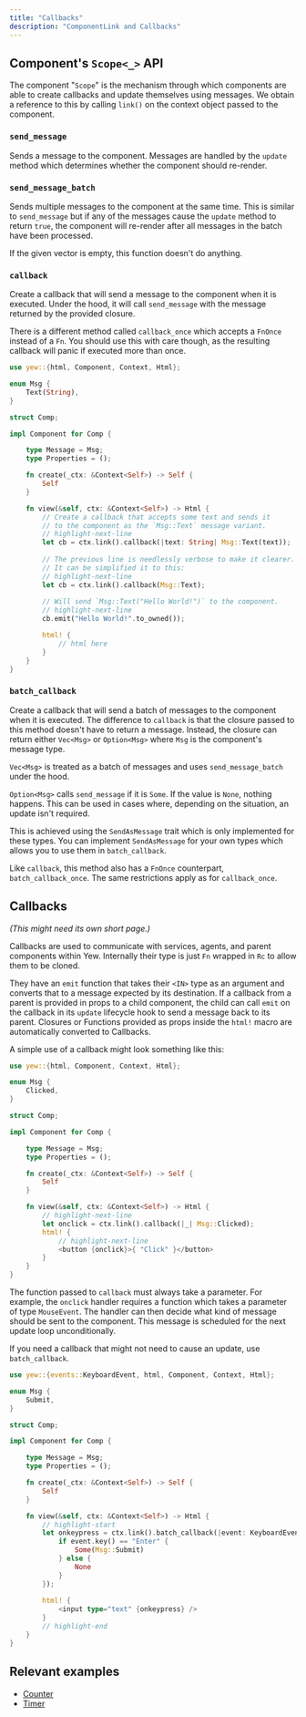 ```yaml
---
title: "Callbacks"
description: "ComponentLink and Callbacks"
---
```


## Component's `Scope<_>` API

The component "`Scope`" is the mechanism through which components are able to create callbacks and update themselves 
using messages. We obtain a reference to this by calling `link()` on the context object passed to the component.

### `send_message`

Sends a message to the component.
Messages are handled by the `update` method which determines whether the component should re-render.

### `send_message_batch`

Sends multiple messages to the component at the same time.
This is similar to `send_message` but if any of the messages cause the `update` method to return `true`,
the component will re-render after all messages in the batch have been processed.

If the given vector is empty, this function doesn't do anything.

### `callback`

Create a callback that will send a message to the component when it is executed.
Under the hood, it will call `send_message` with the message returned by the provided closure.

There is a different method called `callback_once` which accepts a `FnOnce` instead of a `Fn`.
You should use this with care though, as the resulting callback will panic if executed more than once.

```rust
use yew::{html, Component, Context, Html};

enum Msg {
    Text(String),
}

struct Comp;

impl Component for Comp {

    type Message = Msg;
    type Properties = ();

    fn create(_ctx: &Context<Self>) -> Self {
        Self
    }

    fn view(&self, ctx: &Context<Self>) -> Html {
        // Create a callback that accepts some text and sends it 
        // to the component as the `Msg::Text` message variant.
        // highlight-next-line
        let cb = ctx.link().callback(|text: String| Msg::Text(text));
            
        // The previous line is needlessly verbose to make it clearer.
        // It can be simplified it to this:
        // highlight-next-line
        let cb = ctx.link().callback(Msg::Text);
            
        // Will send `Msg::Text("Hello World!")` to the component.
        // highlight-next-line
        cb.emit("Hello World!".to_owned());

        html! {
            // html here
        }
    }
}
```

### `batch_callback`

Create a callback that will send a batch of messages to the component when it is executed.
The difference to `callback` is that the closure passed to this method doesn't have to return a message.
Instead, the closure can return either `Vec<Msg>` or `Option<Msg>` where `Msg` is the component's message type.

`Vec<Msg>` is treated as a batch of messages and uses `send_message_batch` under the hood.

`Option<Msg>` calls `send_message` if it is `Some`. If the value is `None`, nothing happens.
This can be used in cases where, depending on the situation, an update isn't required.

This is achieved using the `SendAsMessage` trait which is only implemented for these types.
You can implement `SendAsMessage` for your own types which allows you to use them in `batch_callback`.

Like `callback`, this method also has a `FnOnce` counterpart, `batch_callback_once`.
The same restrictions apply as for `callback_once`.

## Callbacks

_\(This might need its own short page.\)_

Callbacks are used to communicate with services, agents, and parent components within Yew.
Internally their type is just `Fn` wrapped in `Rc` to allow them to be cloned.

They have an `emit` function that takes their `<IN>` type as an argument and converts that to a message expected by its destination. If a callback from a parent is provided in props to a child component, the child can call `emit` on the callback in its `update` lifecycle hook to send a message back to its parent. Closures or Functions provided as props inside the `html!` macro are automatically converted to Callbacks.

A simple use of a callback might look something like this:

```rust
use yew::{html, Component, Context, Html};

enum Msg {
    Clicked,
}

struct Comp;

impl Component for Comp {

    type Message = Msg;
    type Properties = ();

    fn create(_ctx: &Context<Self>) -> Self {
        Self
    }

    fn view(&self, ctx: &Context<Self>) -> Html {
        // highlight-next-line
        let onclick = ctx.link().callback(|_| Msg::Clicked);
        html! {
            // highlight-next-line
            <button {onclick}>{ "Click" }</button>
        }
    }
}
```

The function passed to `callback` must always take a parameter. For example, the `onclick` handler requires a function which takes a parameter of type `MouseEvent`. The handler can then decide what kind of message should be sent to the component. This message is scheduled for the next update loop unconditionally.

If you need a callback that might not need to cause an update, use `batch_callback`.

```rust
use yew::{events::KeyboardEvent, html, Component, Context, Html};

enum Msg {
    Submit,
}

struct Comp;

impl Component for Comp {

    type Message = Msg;
    type Properties = ();

    fn create(_ctx: &Context<Self>) -> Self {
        Self
    }

    fn view(&self, ctx: &Context<Self>) -> Html {
        // highlight-start
        let onkeypress = ctx.link().batch_callback(|event: KeyboardEvent| {
            if event.key() == "Enter" {
                Some(Msg::Submit)
            } else {
                None
            }
        });
        
        html! {
            <input type="text" {onkeypress} />
        }
        // highlight-end
    }
}
```

## Relevant examples
- [Counter](https://github.com/yewstack/yew/tree/master/examples/counter)
- [Timer](https://github.com/yewstack/yew/tree/master/examples/timer)

